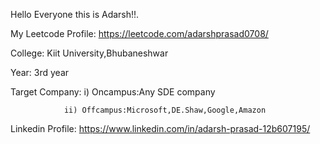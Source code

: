 Hello Everyone this is Adarsh!!.

My Leetcode Profile: https://leetcode.com/adarshprasad0708/

College: Kiit University,Bhubaneshwar

Year: 3rd year

Target Company: i) Oncampus:Any SDE company
                
                ii) Offcampus:Microsoft,DE.Shaw,Google,Amazon

Linkedin Profile: https://www.linkedin.com/in/adarsh-prasad-12b607195/
